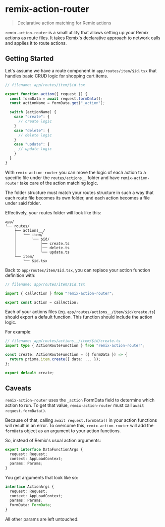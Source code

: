 # remix-action-router

> Declarative action matching for Remix actions

`remix-action-router` is a small utility that allows setting up your Remix actions as route files. It takes Remix's declarative approach to network calls and applies it to route actions.

## Getting Started

Let's assume we have a route component in `app/routes/item/$id.tsx` that handles basic CRUD logic for shopping cart items.

```ts
// filename: app/routes/item/$id.tsx

export function action({ request }) {
  const formData = await request.formData();
  const actionName = formData.get("_action");

  switch (actionName) {
    case "create": {
      // create logic
    }
    case "delete": {
      // delete logic
    }
    case "update": {
      // update logic
    }
  }
}
```

With `remix-action-router` you can move the logic of each action to a specific file under the `routes/actions__` folder and have `remix-action-router` take care of the action matching logic.

The folder structure must match your routes structure in such a way that each route file becomes its own folder, and each action becomes a file under said folder.

Effectively, your routes folder will look like this:

```
app/
└── routes/
    ├── actions__/
    │   └── item/
    │       └── $id/
    │           ├── create.ts
    │           ├── delete.ts
    │           └── update.ts
    └── item/
        └── $id.tsx
```

Back to `app/routes/item/$id.tsx`, you can replace your action function definition with:

```ts
// filename: app/routes/item/$id.tsx

import { callAction } from "remix-action-router";

export const action = callAction;
```

Each of your actions files (eg. `app/routes/actions__/item/$id/create.ts`) should export a default function. This function should include the action logic.

For example:

```ts
// filename: app/routes/actions__/item/$id/create.ts
import type { ActionRouteFunction } from "remix-action-router";

const create: ActionRouteFunction = ({ formData }) => {
  return prisma.item.create({ data: ... });
};

export default create;
```

## Caveats

`remix-action-router` uses the `_action` FormData field to determine which action to run. To get that value, `remix-action-router` must call `await request.formData()`.

Because of that, calling `await request.formData()` in your action functions will result in an error. To overcome this, `remix-action-router` will add the `formData` object as an argument to your action functions.

So, instead of Remix's usual action arguments:

```ts
export interface DataFunctionArgs {
  request: Request;
  context: AppLoadContext;
  params: Params;
}
```

You get arguments that look like so:

```ts
interface ActionArgs {
  request: Request;
  context: AppLoadContext;
  params: Params;
  formData: FormData;
}
```

All other params are left untouched.
